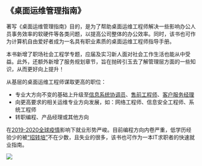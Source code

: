 ## 《桌面运维管理指南》

著写《桌面运维管理指南》目的，是为了帮助桌面运维工程师解决一些影响办公人员事务效率的软硬件等各类问题，以提高公司整体的办公效率。同时，该书也可作为计算机自由爱好者成为一名具有职业素质的桌面运维工程师指导手册。

本书新增了职场社会工程学专题，应届及实习新人面对社会工作生活也能从中受益。此外，还额外新增了服务规划章节，旨在抛砖引玉去了解管理层方面的一些知识，从而更好向上提升！

从基层的桌面运维工程师谋取更高的职位：

* 专业大方向不变的基础上升级至[信息系统协调员](https://zhidao.baidu.com/question/1795030400048058347.html)、[售前工程师](https://baike.baidu.com/item/%E5%94%AE%E5%89%8D%E5%B7%A5%E7%A8%8B%E5%B8%88)、[客户服务经理](https://baike.baidu.com/item/%E5%AE%A2%E6%88%B7%E6%9C%8D%E5%8A%A1%E7%BB%8F%E7%90%86)
* 向更高要求的相关运维专业方向发展，如：网络工程师、信息安全工程师、系统工程师
* 转职编程、产品经理或其他方向

在[2019-2020全球疫情](https://zh.wikipedia.org/zh-hans/2019冠状病毒病疫情)影响下就业形势严峻。目前编程方向内卷严重，低学历经验少的被[“招转培”](/notice/ti-analysis.html)不在少数，且失业的很多，该书也可作为一本IT求职者的快速就业指南。

![](https://i.loli.net/2020/06/13/AxkcIvPuM62LTf7.png)






